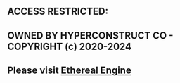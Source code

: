 ## ACCESS RESTRICTED: 

## OWNED BY HYPERCONSTRUCT CO - COPYRIGHT (c) 2020-2024

## Please visit [Ethereal Engine](https://github.com/etherealengine)
